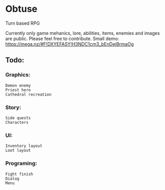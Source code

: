 # Obtuse
Turn based RPG

Currently only game mehanics, lore, abilities, items, enemies and images are public. Please feel free to contribute.
Small demo: https://mega.nz/#F!DXYEFASY!H3NDC1cm3_bEnDeiBrmaOg

## Todo:

### Graphics:
	Demon enemy
	Priest hero
	Cathedral recreation

### Story:
	Side quests
	Characters

### UI:
	Inventory layout
	Loot layout

### Programing:
	Fight finish
	Dialog
	Menu
